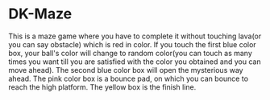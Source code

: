 # DK-Maze
This is a maze game where you have to complete it without touching lava(or you can say obstacle) which is red in color. 
If you touch the first blue color box, your ball's color will change to random color(you can touch as many times you want till you are satisfied with the color you obtained and you can move ahead). 
The second blue color box will open the mysterious way ahead. The pink color box is a bounce pad, on which you can bounce to reach the high platform. 
The yellow box is the finish line.
